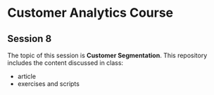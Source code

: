 # Customer Analytics Course

## Session 8

The topic of this session is **Customer Segmentation**. This repository includes the content discussed in class:

  - article
  - exercises and scripts